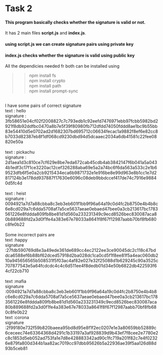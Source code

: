 # Task 2
#### This program basically checks whether the signature is valid or not.
It has 2 main files **script.js** and **index.js**. 
#### using script.js we can create signature pairs using private key
#### index.js checks whether the signature is valid using public key
All the dependicies needed fr both can be installed using
>> npm install fs</br>
>> npm install crypto</br>
>> npm install path</br>
>> npm install prompt-sync</br>
</br>
I have some pairs of correct signature </br>
text : hello</br>
 signature : 3fb58651e04cf02f2008827c7c793edb1c92eefd7476971ebb97fcbb5982bd2921f8db92ddfbc0470a8b7e5f39f80980fb712dfdd74050fddd8ae1bc9b55bb83e54410d5e0702ad2d1682307bd695712c06634fecac1a9882f8ef6e82cc8b7033d82387eb8f1df068cd9230dbd94d5dcaaec2034a6db41581c22fee08820e50a</br></br>
text : pickachu</br>
signature : 2d1aea1d3c810ce7cf629e8be7eda672cab45cdb4ab3842147f6b041a5a0434b1edf3c17f1ce3220ac12cef326288aba69e5a2a74bc6f6da563a533c2e1b69523dfb6f5e0a2cb9215434eca6b9871732e1e916be8e99d963e8b1cc1e7d2817124b3e178dd937887f17630e6096c08deb9bbdccef417de74c7916e98840d5fc4d</br></br>
text : heist</br>
signature : 0094921a7d7a88cbba8c3eb3eb601f1bb9f96a64a19c0d4fc2b8750e4b4b8c6e8cd029a7c6dda5708af7a5ce5637aeae0ebaed47bee0a3cb213617bc1783561226e8fddda809fb8be81d1d560a233231349c9ecd8526bec830087aca80b889688fd2a3d0f1fe4a383e67e78033a8641f8f67f12987aabb70bf8fb680c8fe0b22
</br></br>
Some incorrect pairs are</br>
text :happy</br>
signature :27fdb590769d8e3a49ede361de689cc4ec2122ee3ce90045dc2c118c47bddca6588ef6b88bf62dced57918d2ba028dc1ca0cd5f1f8ee81f5a4eac060db210a945656565b508531f5f03ac4af82e027e32f25088d1b629245c90a3525c707877543e5a64fcdcdc4c4c6d511ee4f8dedb01d34e50b6822db422593f64cf22cb710
</br></br>
text :mafia</br>
signature :0094921a7d7a88cbba8c3eb3eb601f1bb9f96a64a19c0d4fc2b8750e4b4b8c6e8cd029a7c6dda5708af7a5ce5637aeae0ebaed47bee0a3cb213617bc1783561226e8fddda809fb8be81d1d560a233231349c9ecd8526bec830087aca80b889688fd2a3d0f1fe4a383e67e78033a8641f8f67f12987aabb70bf8fb680c8fe0b22</br>
text :corona</br>
signature :2f99180e732f59b820baeea95bd8d95e8f1f2ec0207e1e3a80659bb52889c6ceceec74e63364368d4291c1b33197a3af928839d9b43ef7f8cee2e7780e2c8c1853d5eb052ad753fa1e7d8e428883342ad90c1fc719a201f82c7e4f02326e879fa800d344b1aa82ac7019cc97dbb95626b5a22936ae39f5aa126d88d93b5ceb81
</br></br>
